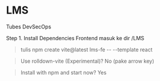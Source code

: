 # LMS
Tubes DevSecOps

Step 1. Install Dependencies Frontend
  masuk ke dir /LMS
  > tulis
  npm create vite@latest lms-fe -- --template react

  > Use rolldown-vite (Experimental)?
  No (pake arrow key)

  > Install with npm and start now?
  Yes